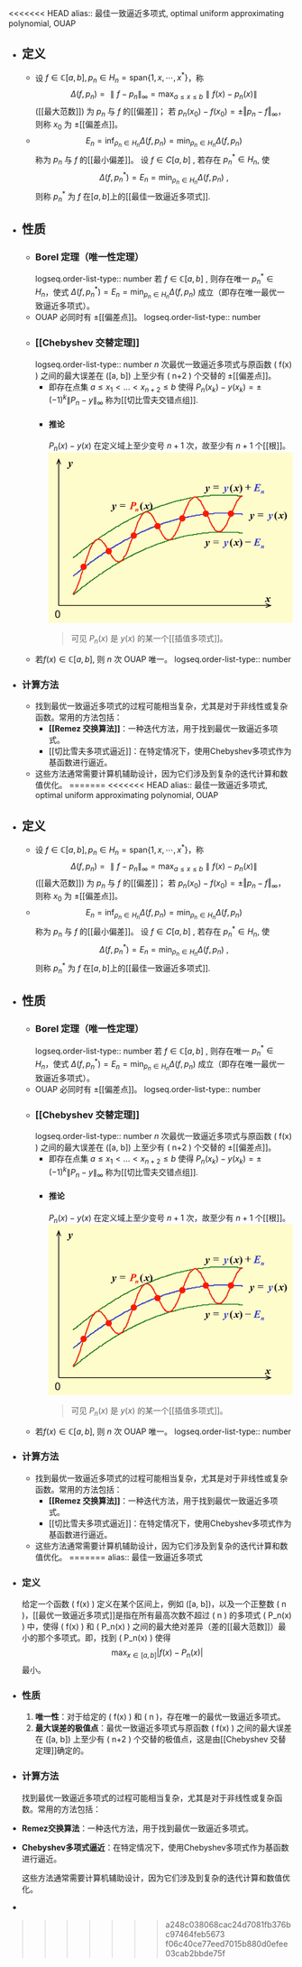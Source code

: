<<<<<<< HEAD
alias:: 最佳一致逼近多项式, optimal uniform approximating polynomial, OUAP

- ## 定义
	- 设 $f\in \mathbb C[a,b], p_{n}\in H_{n}=\mathrm{span}\left\{1,x,\cdots,x^{*}\right\}$，称
	  $$
	  \Delta(f,p_{n})=\parallel f-p_{n}\parallel_{\infty}=\max_{a\leq x\leq b}\parallel f(x)-p_{n}(x)\parallel 
	  $$
	  ([[最大范数]])
	  为 $p_{n}$ 与 $f$ 的[[偏差]]； 
	  若 $p_n(x_0)-f(x_0)=\pm\Vert p_n-f\Vert_\infty$，则称 $x_0$  为 $\pm$[[偏差点]]。
	- $$
	  E_{n}=\inf_{\rho_{n}\in H_{n}}\Delta(f,p_{n})=\min_{\rho_{n}\in H_{n}}\Delta(f,p_{n})
	  $$
	  称为 $p_n$ 与 $f$ 的[[最小偏差]]。
	  设 $f\in C[a,b]$ , 若存在 $p_n^*\in H_n$, 使
	  $$
	  \Delta(f,p_{n}^{*})=E_{n}=\min_{\rho_{n}\in H_{n}}\Delta(f,p_{n})\:,
	  $$
	  则称 $p_n^*$ 为 $f$ 在$[a,b]$上的[[最佳一致逼近多项式]].
- ## 性质
	- ### Borel 定理（唯一性定理）
	  logseq.order-list-type:: number
	  若 $f\in \mathbb C[a,b]$ , 则存在唯一 $p_n^*\in H_n$，使式 $\Delta(f, p_n^*)=E_n=\min_{p_n\in H_n}\Delta(f, p_n)$ 成立（即存在唯一最优一致逼近多项式）。
	- OUAP 必同时有 $±$[[偏差点]]。
	  logseq.order-list-type:: number
	- ### [[Chebyshev 交替定理]]
	  logseq.order-list-type:: number
	  $n$ 次最优一致逼近多项式与原函数 \( f(x) \) 之间的最大误差在 \([a, b]\) 上至少有 \( n+2 \) 个交替的 $\pm$[[偏差点]]。
		- 即存在点集 $a\leq x_1<...<x_{n+2}\leq b$ 使得 $P_n(x_k)-y(x_k)=\pm(-1)^k\left\|P_n-y\right\|_\infty$ 称为[[切比雪夫交错点组]].
		- #### 推论
		  ${P_n(x)-y(x)}$ 在定义域上至少变号 $n+1$ 次，故至少有 $n+1$ 个[[根]]。
		  ![image.png](../assets/image_1705132073622_0.png)
		  > 可见 $P_n(x)$ 是 $y(x)$ 的某一个[[插值多项式]]。
	- 若$f(x)\in \mathbb C[a,b]$, 则 $n$ 次 OUAP 唯一。
	  logseq.order-list-type:: number
- ### 计算方法
	- 找到最优一致逼近多项式的过程可能相当复杂，尤其是对于非线性或复杂函数。常用的方法包括：
		- **[[Remez 交换算法]]**：一种迭代方法，用于找到最优一致逼近多项式。
		- [[切比雪夫多项式逼近]]：在特定情况下，使用Chebyshev多项式作为基函数进行逼近。
	- 这些方法通常需要计算机辅助设计，因为它们涉及到复杂的迭代计算和数值优化。
=======
<<<<<<< HEAD
alias:: 最佳一致逼近多项式, optimal uniform approximating polynomial, OUAP

- ## 定义
	- 设 $f\in \mathbb C[a,b], p_{n}\in H_{n}=\mathrm{span}\left\{1,x,\cdots,x^{*}\right\}$，称
	  $$
	  \Delta(f,p_{n})=\parallel f-p_{n}\parallel_{\infty}=\max_{a\leq x\leq b}\parallel f(x)-p_{n}(x)\parallel 
	  $$
	  ([[最大范数]])
	  为 $p_{n}$ 与 $f$ 的[[偏差]]； 
	  若 $p_n(x_0)-f(x_0)=\pm\Vert p_n-f\Vert_\infty$，则称 $x_0$  为 $\pm$[[偏差点]]。
	- $$
	  E_{n}=\inf_{\rho_{n}\in H_{n}}\Delta(f,p_{n})=\min_{\rho_{n}\in H_{n}}\Delta(f,p_{n})
	  $$
	  称为 $p_n$ 与 $f$ 的[[最小偏差]]。
	  设 $f\in C[a,b]$ , 若存在 $p_n^*\in H_n$, 使
	  $$
	  \Delta(f,p_{n}^{*})=E_{n}=\min_{\rho_{n}\in H_{n}}\Delta(f,p_{n})\:,
	  $$
	  则称 $p_n^*$ 为 $f$ 在$[a,b]$上的[[最佳一致逼近多项式]].
- ## 性质
	- ### Borel 定理（唯一性定理）
	  logseq.order-list-type:: number
	  若 $f\in \mathbb C[a,b]$ , 则存在唯一 $p_n^*\in H_n$，使式 $\Delta(f, p_n^*)=E_n=\min_{p_n\in H_n}\Delta(f, p_n)$ 成立（即存在唯一最优一致逼近多项式）。
	- OUAP 必同时有 $±$[[偏差点]]。
	  logseq.order-list-type:: number
	- ### [[Chebyshev 交替定理]]
	  logseq.order-list-type:: number
	  $n$ 次最优一致逼近多项式与原函数 \( f(x) \) 之间的最大误差在 \([a, b]\) 上至少有 \( n+2 \) 个交替的 $\pm$[[偏差点]]。
		- 即存在点集 $a\leq x_1<...<x_{n+2}\leq b$ 使得 $P_n(x_k)-y(x_k)=\pm(-1)^k\left\|P_n-y\right\|_\infty$ 称为[[切比雪夫交错点组]].
		- #### 推论
		  ${P_n(x)-y(x)}$ 在定义域上至少变号 $n+1$ 次，故至少有 $n+1$ 个[[根]]。
		  ![image.png](../assets/image_1705132073622_0.png)
		  > 可见 $P_n(x)$ 是 $y(x)$ 的某一个[[插值多项式]]。
	- 若$f(x)\in \mathbb C[a,b]$, 则 $n$ 次 OUAP 唯一。
	  logseq.order-list-type:: number
- ### 计算方法
	- 找到最优一致逼近多项式的过程可能相当复杂，尤其是对于非线性或复杂函数。常用的方法包括：
		- **[[Remez 交换算法]]**：一种迭代方法，用于找到最优一致逼近多项式。
		- [[切比雪夫多项式逼近]]：在特定情况下，使用Chebyshev多项式作为基函数进行逼近。
	- 这些方法通常需要计算机辅助设计，因为它们涉及到复杂的迭代计算和数值优化。
=======
alias:: 最佳一致逼近多项式

- ### 定义
  给定一个函数 \( f(x) \) 定义在某个区间上，例如 \([a, b]\)，以及一个正整数 \( n \)，[[最优一致逼近多项式]]是指在所有最高次数不超过 \( n \) 的多项式 \( P_n(x) \) 中，使得 \( f(x) \) 和 \( P_n(x) \) 之间的最大绝对差异（差的[[最大范数]]）最小的那个多项式。即，找到 \( P_n(x) \) 使得
  $$ \max_{x \in [a, b]} |f(x) - P_n(x)| $$
  最小。
- ### 性质
  1. **唯一性**：对于给定的 \( f(x) \) 和 \( n \)，存在唯一的最优一致逼近多项式。
  2. **最大误差的极值点**：最优一致逼近多项式与原函数 \( f(x) \) 之间的最大误差在 \([a, b]\) 上至少有 \( n+2 \) 个交替的极值点，这是由[[Chebyshev 交替定理]]确定的。
- ### 计算方法
  找到最优一致逼近多项式的过程可能相当复杂，尤其是对于非线性或复杂函数。常用的方法包括：
- **Remez交换算法**：一种迭代方法，用于找到最优一致逼近多项式。
- **Chebyshev多项式逼近**：在特定情况下，使用Chebyshev多项式作为基函数进行逼近。
  
  这些方法通常需要计算机辅助设计，因为它们涉及到复杂的迭代计算和数值优化。
-
>>>>>>> a248c038068cac24d7081fb376bc97464feb5673
>>>>>>> f06c40ce77eed7015b880d0efee03cab2bbde75f
